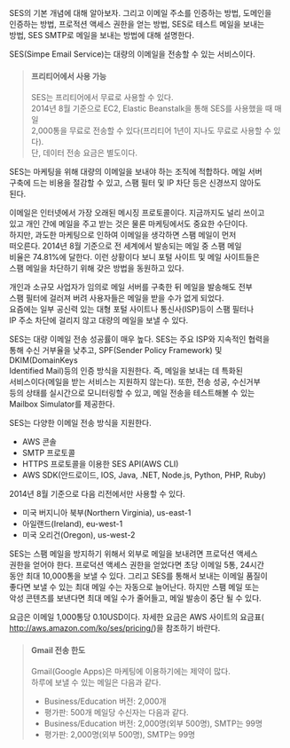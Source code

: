 SES의 기본 개념에 대해 알아보자. 그리고 이메일 주소를 인증하는 방법, 도메인을  
인증하는 방법, 프로적션 액세스 권한을 얻는 방법, SES로 테스트 메일을 보내는  
방법, SES SMTP로 메일을 보내는 방법에 대해 설명한다.  

SES(Simpe Email Service)는 대량의 이메일을 전송할 수 있는 서비스이다.  
  
> #### 프리티어에서 사용 가능   
> SES는 프리티어에서 무료로 사용할 수 있다.  
> 2014년 8월 기준으로 EC2, Elastic Beanstalk을 통해 SES를 사용했을 때 매일  
> 2,000통을 무료로 전송할 수 있다(프리티어 1년이 지나도 무료로 사용할 수 있다).  
> 단, 데이터 전송 요금은 별도이다.   

SES는 마케팅을 위해 대량의 이메일을 보내야 하는 조직에 적합하다. 메일 서버   
구축에 드는 비용을 절감할 수 있고, 스팸 필터 및 IP 차단 등은 신경쓰지 않아도   
된다.   
  
이메일은 인터넷에서 가장 오래된 메시징 프로토콜이다. 지금까지도 널리 쓰이고   
있고 개인 간에 메일을 주고 받는 것은 물론 마케팅에서도 중요한 수단이다.   
하지만, 과도한 마케팅으로 인하여 이메일을 생각하면 스팸 메일이 먼저  
떠오른다. 2014년 8월 기준으로 전 세계에서 발송되는 메일 중 스팸 메일   
비율은 74.81%에 달한다. 이런 상황이다 보니 포털 사이트 및 메일 사이트들은   
스팸 메일을 차단하기 위해 갖은 방법을 동원하고 있다.   
  
개인과 소규모 사업자가 임의로 메일 서버를 구축한 뒤 메일을 발송해도 전부  
스팸 필터에 걸러져 버려 사용자들은 메일을 받을 수가 없게 되었다.   
요즘에는 일부 공신력 있는 대형 포털 사이트나 통신사(ISP)등이 스팸 필터나  
IP 주소 차단에 걸리지 않고 대량의 메일을 보낼 수 있다.  
  
SES는 대량 이메일 전송 성공률이 매우 높다. SES는 주요 ISP와 지속적인 협력을  
통해 수신 거부율을 낮추고, SPF(Sender Policy Framework) 및 DKIM(DomainKeys   
Identified Mail)등의 인증 방식을 지원한다. 즉, 메일을 보내는 데 특화된  
서비스이다(메일을 받는 서비스는 지원하지 않는다). 또한, 전송 성공, 수신거부  
등의 상태를 실시간으로 모니터링할 수 있고, 메일 전송을 테스트해볼 수 있는   
Mailbox Simulator를 제공한다.  

SES는 다양한 이메일 전송 방식을 지원한다.  
- AWS 콘솔  
- SMTP 프로토콜
- HTTPS 프로토콜을 이용한 SES API(AWS CLI)
- AWS SDK(안드로이드, IOS, Java, .NET, Node.js, Python, PHP, Ruby)  

2014년 8월 기준으로 다음 리전에서만 사용할 수 있다.   
- 미국 버지니아 북부(Northern Virginia), us-east-1
- 아일랜드(Ireland), eu-west-1
- 미국 오리건(Oregon), us-west-2

SES는 스팸 메일을 방지하기 위해서 외부로 메일을 보내려면 프로덕션 액세스  
권한을 얻어야 한다. 프로덕션 액세스 권한을 얻었다면 초당 이메일 5통, 24시간   
동안 최대 10,000통을 보낼 수 있다. 그리고 SES를 통해서 보내는 이메일 품질이   
좋다면 보낼 수 있는 최대 메일 수는 자동으로 늘어난다. 하지만 스팸 메일 또는  
악성 콘텐츠를 보낸다면 최대 메일 수가 줄어들고, 메일 발송이 중단 될 수 있다.   
  
요금은 이메일 1,000통당 0.10USD이다. 자세한 요금은 AWS 사이트의 요금표(  
http://aws.amazon.com/ko/ses/pricing/)을 참조하기 바란다.   
  
> #### Gmail 전송 한도  
> Gmail(Google Apps)은 마케팅에 이용하기에는 제약이 많다.  
> 하루에 보낼 수 있는 메일은 다음과 같다.   
> - Business/Education 버전: 2,000개  
> - 평가판: 500개
> 메일당 수신자는 다음과 같다.  
> - Business/Education 버전: 2,000명(외부 500명), SMTP는 99명
> - 평가판: 2,000명(외부 500명), SMTP는 99명  
> 
















